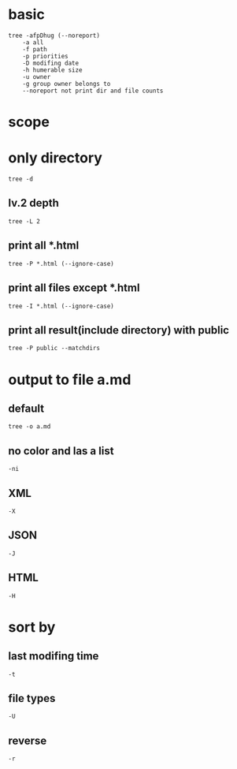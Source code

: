 # basic
	tree -afpDhug (--noreport)
		-a all
		-f path
		-p priorities
		-D modifing date
		-h humerable size
		-u owner
		-g group owner belongs to
		--noreport not print dir and file counts

# scope
# only directory
	tree -d
## lv.2 depth
	tree -L 2
## print all \*.html
	tree -P *.html (--ignore-case)
## print all files except \*.html
	tree -I *.html (--ignore-case)
## print all result(include directory) with public
	tree -P public --matchdirs

# output to file a.md
## default
	tree -o a.md
## no color and las a list
	-ni
## XML
	-X
## JSON
	-J
## HTML
	-H

# sort by
## last modifing time
	-t
## file types
	-U
## reverse
	-r


